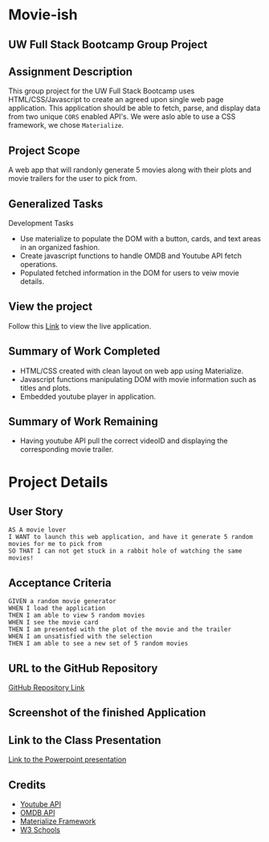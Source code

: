 # Movie-ish
## UW Full Stack Bootcamp Group Project

## Assignment Description

This group project for the UW Full Stack Bootcamp uses HTML/CSS/Javascript to create an agreed upon single web page application. This application should be able to fetch, parse, and display data from two unique `CORS` enabled API's. We were aslo able to use a CSS framework, we chose `Materialize`.

## Project Scope

A web app that will randonly generate 5 movies along with their plots and movie trailers for the user to pick from.

## Generalized Tasks

Development Tasks
- Use materialize to populate the DOM with a button, cards, and text areas in an organized fashion.
- Create javascript functions to handle OMDB and Youtube API fetch operations.
- Populated fetched information in the DOM for users to veiw movie details.

## View the project

Follow this [Link](https://pillifino.github.io/movie-ish/) to view the live application. 

## Summary of Work Completed

- HTML/CSS created with clean layout on web app using Materialize.
- Javascript functions manipulating DOM with movie information such as titles and plots.
- Embedded youtube player in application.

## Summary of Work Remaining

- Having youtube API pull the correct videoID and displaying the corresponding movie trailer.

# Project Details

## User Story

```
AS A movie lover
I WANT to launch this web application, and have it generate 5 random movies for me to pick from
SO THAT I can not get stuck in a rabbit hole of watching the same movies!
```

## Acceptance Criteria

```
GIVEN a random movie generator
WHEN I load the application
THEN I am able to view 5 random movies
WHEN I see the movie card
THEN I am presented with the plot of the movie and the trailer
WHEN I am unsatisfied with the selection
THEN I am able to see a new set of 5 random movies
```

## URL to the GitHub Repository

[GitHub Repository Link](https://github.com/Pillifino/movie-ish)

## Screenshot of the finished Application

## Link to the Class Presentation

[Link to the Powerpoint presentation](https://docs.google.com/presentation/d/1lk8wMv_QnCxtC3SRCyCg2XEHKUSKb8Te/edit?usp=sharing&ouid=109680142610169412690&rtpof=true&sd=true)

## Credits

- [Youtube API](https://developers.google.com/youtube/v3)
- [OMDB API](https://www.omdbapi.com/)
- [Materialize Framework](https://materializecss.com/)
- [W3 Schools](https://www.w3schools.com/)